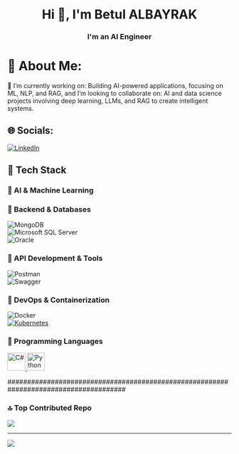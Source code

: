 <h1 align="center">Hi 👋, I'm Betul ALBAYRAK</h1>
<h3 align="center"> I'm an AI Engineer</h3>

# 💫 About Me:
🔭 I’m currently working on: Building AI-powered applications, focusing on ML, NLP, and RAG, and I’m looking to collaborate on: AI and data science projects involving deep learning, LLMs, and RAG to create intelligent systems.


## 🌐 Socials:
[![LinkedIn](https://img.shields.io/badge/LinkedIn-%230077B5.svg?logo=linkedin&logoColor=white)](www.linkedin.com/in/betulalbayrak) 


## 🚀 Tech Stack  

### 🔹 AI & Machine Learning  

### 🔹 Backend & Databases  
![MongoDB](https://img.shields.io/badge/MongoDB-%234ea94b.svg?style=flat&logo=mongodb&logoColor=white)  
![Microsoft SQL Server](https://img.shields.io/badge/Microsoft%20SQL%20Server-%23CC2927.svg?style=flat&logo=microsoft-sql-server&logoColor=white)  
![Oracle](https://img.shields.io/badge/Oracle-%23F80000.svg?style=flat&logo=oracle&logoColor=white)  

### 🔹 API Development & Tools  
![Postman](https://img.shields.io/badge/Postman-FF6C37?style=flat&logo=postman&logoColor=white)  
![Swagger](https://img.shields.io/badge/-Swagger-%23Clojure?style=flat&logo=swagger&logoColor=white)  

### 🔹 DevOps & Containerization  
![Docker](https://img.shields.io/badge/docker-%230db7ed.svg?style=flat&logo=docker&logoColor=white)  
[![Kubernetes](https://img.shields.io/badge/Kubernetes-%23326CE5.svg?style=flat&logo=kubernetes&logoColor=white)](https://kubernetes.io/)  

### 🔹 Programming Languages  
<a href="https://en.wikipedia.org/wiki/C_Sharp_(programming_language)" target="_blank">  
  <img src="https://www.svgrepo.com/show/368620/c-sharp.svg" alt="C#" width="40" height="40"/>  
</a>  
<a href="https://www.python.org/" target="_blank">  
  <img src="https://www.svgrepo.com/show/374016/python.svg" alt="Python" width="40" height="40"/>  
</a>  


######################################################################################


### 🔝 Top Contributed Repo
![](https://github-contributor-stats.vercel.app/api?username=betulalbayrak1999&limit=5&theme=dark&combine_all_yearly_contributions=true)

---
[![](https://visitcount.itsvg.in/api?id=betulalbayrak1999&icon=0&color=0)](https://visitcount.itsvg.in)

<!-- Proudly created with GPRM ( https://gprm.itsvg.in ) -->

